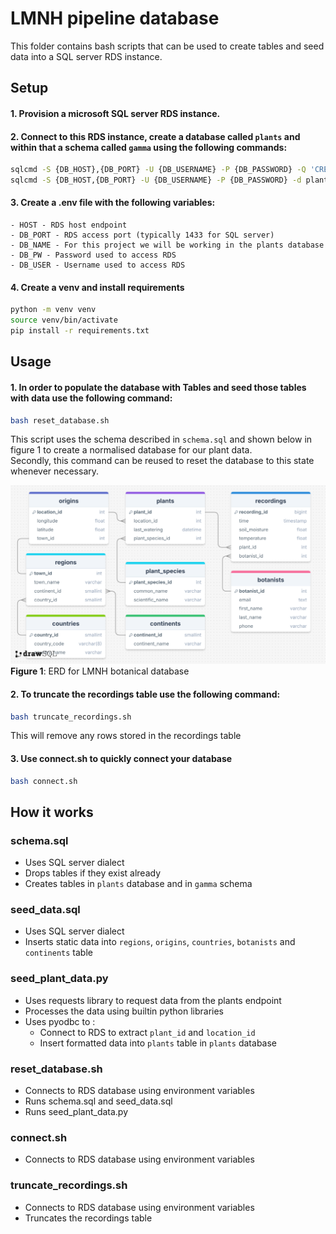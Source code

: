 # LMNH pipeline database
This folder contains bash scripts that can be used to create tables and seed data into a SQL server RDS instance. 

## Setup
#### 1. Provision a microsoft SQL server RDS instance.

#### 2. Connect to this RDS instance, create a database called `plants` and within that a schema called `gamma` using the following commands:
```bash
sqlcmd -S {DB_HOST},{DB_PORT} -U {DB_USERNAME} -P {DB_PASSWORD} -Q 'CREATE DATABASE plants;'
sqlcmd -S {DB_HOST,{DB_PORT} -U {DB_USERNAME} -P {DB_PASSWORD} -d plants -Q 'CREATE SCHEMA gamma;'
```
#### 3. Create a .env file with the following variables:
    - HOST - RDS host endpoint
    - DB_PORT - RDS access port (typically 1433 for SQL server)
    - DB_NAME - For this project we will be working in the plants database
    - DB_PW - Password used to access RDS
    - DB_USER - Username used to access RDS 

#### 4. Create a venv and install requirements
```bash
python -m venv venv
source venv/bin/activate
pip install -r requirements.txt
```

## Usage
#### __1.__ In order to populate the database with Tables and seed those tables with data use the following command:
```bash
bash reset_database.sh
```
This script uses the schema described in `schema.sql` and shown below in figure 1 to create a normalised database for our plant data.  
Secondly, this command can be reused to reset the database to this state whenever necessary.

![Entity-Relationship Diagram](LMNH-botanical-database-ERD.png)
__Figure 1__: ERD for LMNH botanical database  


#### __2.__ To truncate the recordings table use the following command:
```bash
bash truncate_recordings.sh
```
This will remove any rows stored in the recordings table  


#### __3.__ Use connect.sh to quickly connect your database
```bash
bash connect.sh
```

## How it works
### schema.sql
- Uses SQL server dialect
- Drops tables if they exist already
- Creates tables in `plants` database and in `gamma` schema
### seed_data.sql
- Uses SQL server dialect
- Inserts static data into `regions`, `origins`, `countries`, `botanists` and `continents` table
### seed_plant_data.py
- Uses requests library to request data from the plants endpoint
- Processes the data using builtin python libraries
- Uses pyodbc to :
    - Connect to RDS to extract `plant_id` and `location_id`
    - Insert formatted data into `plants` table in `plants` database
### reset_database.sh
- Connects to RDS database using environment variables
- Runs schema.sql and seed_data.sql
- Runs seed_plant_data.py
### connect.sh
- Connects to RDS database using environment variables
### truncate_recordings.sh
- Connects to RDS database using environment variables
- Truncates the recordings table